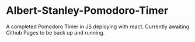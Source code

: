 # Albert-Stanley-Pomodoro-Timer

A completed Pomodoro Timer in JS deploying with react.  Currently awaiting Github Pages to be back up and running.
